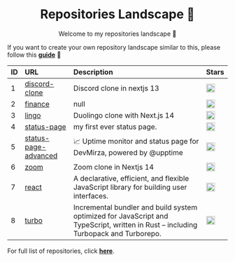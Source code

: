 <h1 align="center">Repositories Landscape 💎</h1>
<p align="center">Welcome to my repositories landscape 👋</p>

If you want to create your own repository landscape similar to this, please follow this [**guide**](./create-repo-landscape.md) 📖


| ID  | URL          | Description                                            | Stars  |
| :-- | :--------------- | :--------------------------------------------- | :------ |
| 1 | <a href="https://github.com/Zaid-maker/discord-clone">discord-clone</a> | Discord clone in nextjs 13 | <a href="https://github.com/Zaid-maker/discord-clone/stargazers"><img alt="GitHub Repo stars" src="https://img.shields.io/github/stars/Zaid-maker/discord-clone?style=flat" height="20"/></a> |
| 2 | <a href="https://github.com/Zaid-maker/finance">finance</a> | null | <a href="https://github.com/Zaid-maker/finance/stargazers"><img alt="GitHub Repo stars" src="https://img.shields.io/github/stars/Zaid-maker/finance?style=flat" height="20"/></a> |
| 3 | <a href="https://github.com/Zaid-maker/lingo">lingo</a> | Duolingo clone with Next.js 14 | <a href="https://github.com/Zaid-maker/lingo/stargazers"><img alt="GitHub Repo stars" src="https://img.shields.io/github/stars/Zaid-maker/lingo?style=flat" height="20"/></a> |
| 4 | <a href="https://github.com/Zaid-maker/status-page">status-page</a> | my first ever status page. | <a href="https://github.com/Zaid-maker/status-page/stargazers"><img alt="GitHub Repo stars" src="https://img.shields.io/github/stars/Zaid-maker/status-page?style=flat" height="20"/></a> |
| 5 | <a href="https://github.com/Zaid-maker/status-page-advanced">status-page-advanced</a> | 📈 Uptime monitor and status page for DevMirza, powered by @upptime | <a href="https://github.com/Zaid-maker/status-page-advanced/stargazers"><img alt="GitHub Repo stars" src="https://img.shields.io/github/stars/Zaid-maker/status-page-advanced?style=flat" height="20"/></a> |
| 6 | <a href="https://github.com/Zaid-maker/zoom">zoom</a> | Zoom clone in Nextjs 14 | <a href="https://github.com/Zaid-maker/zoom/stargazers"><img alt="GitHub Repo stars" src="https://img.shields.io/github/stars/Zaid-maker/zoom?style=flat" height="20"/></a> |
| 7 | <a href="https://github.com/Zaid-maker/react">react</a> | A declarative, efficient, and flexible JavaScript library for building user interfaces. | <a href="https://github.com/Zaid-maker/react/stargazers"><img alt="GitHub Repo stars" src="https://img.shields.io/github/stars/Zaid-maker/react?style=flat" height="20"/></a> |
| 8 | <a href="https://github.com/Zaid-maker/turbo">turbo</a> | Incremental bundler and build system optimized for JavaScript and TypeScript, written in Rust – including Turbopack and Turborepo. | <a href="https://github.com/Zaid-maker/turbo/stargazers"><img alt="GitHub Repo stars" src="https://img.shields.io/github/stars/Zaid-maker/turbo?style=flat" height="20"/></a> |

For full list of repositories, click [**here**](https://github.com/Zaid-maker?tab=repositories&q=&type=&language=&sort=stargazers).
